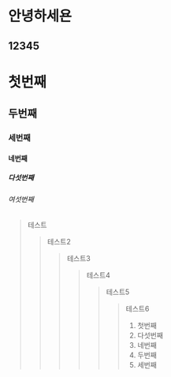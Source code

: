 안녕하세욘
=========
12345
-----
# 첫번째
## 두번째
### 세번째
#### 네번째
##### 다섯번째
###### 여섯번째
> 테스트
> > 테스트2
> > > 테스트3
> > > > 테스트4
> > > > > 테스트5
> > > > > > 테스트6
> > > > > > 1. 첫번째
> > > > > > 5. 다섯번째
> > > > > > 4. 네번째
> > > > > > 2. 두번째
> > > > > > 3. 세번째
<!---
KMJ1324/KMJ1324 is a ✨ special ✨ repository because its `README.md` (this file) appears on your GitHub profile.
You can click the Preview link to take a look at your changes.
--->

